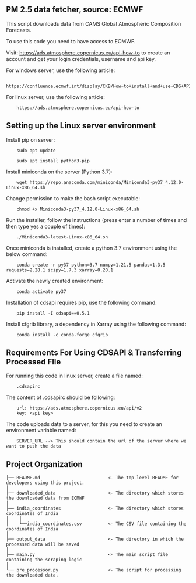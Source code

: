 PM 2.5 data fetcher, source: ECMWF
------------------------------------
This script downloads data from CAMS Global Atmospheric Composition Forecasts. 

To use this code you need to have access to ECMWF.

Visit: https://ads.atmosphere.copernicus.eu/api-how-to to create an account
and get your login credentials, username and api key.

For windows server, use the following article:

        https://confluence.ecmwf.int/display/CKB/How+to+install+and+use+CDS+API+on+Windows

For linux server, use the following article:

        https://ads.atmosphere.copernicus.eu/api-how-to

Setting up the Linux server environment
------------------------------------------------

Install pip on server:

        sudo apt update

        sudo apt install python3-pip

Install miniconda on the server (Python 3.7):

        wget https://repo.anaconda.com/miniconda/Miniconda3-py37_4.12.0-Linux-x86_64.sh

Change permission to make the bash script executable:

        chmod +x Miniconda3-py37_4.12.0-Linux-x86_64.sh

Run the installer, follow the instructions (press enter a number of times and then type yes a couple of times):

        ./Miniconda3-latest-Linux-x86_64.sh

Once miniconda is installed, create a python 3.7 environment using the below command:


        conda create -n py37 python=3.7 numpy=1.21.5 pandas=1.3.5 requests=2.28.1 scipy=1.7.3 xarray=0.20.1

Activate the newly created environment:

        conda activate py37

Installation of cdsapi requires pip, use the following command:

        pip install -I cdsapi==0.5.1

Install cfgrib library, a dependency in Xarray using the following command:

        conda install -c conda-forge cfgrib

Requirements For Using CDSAPI & Transferring Processed FIle
-----------------------------------------------------------

For running this code in linux server, create a file named:

        .cdsapirc

The content of .cdsapirc should be following:

        url: https://ads.atmosphere.copernicus.eu/api/v2
        key: <api key>

The code uploads data to a server, for this you need to create an environment variable named:

        SERVER_URL --> This should contain the url of the server where we want to push the data

Project Organization
------------------------

    ├── README.md                          <- The top-level README for developers using this project.
    │
    ├── downloaded_data                    <- The directory which stores the downloaded data from ECMWF
    │
    ├── india_coordinates                  <- The directory which stores coordinates of India
    │    │
    │    └──india_coordinates.csv          <- The CSV file containing the coordinates of India
    │
    ├── output_data                        <- The directory in which the processed data will be saved
    │
    ├── main.py                            <- The main script file containing the scraping logic
    │
    └── pre_processor.py                   <- The script for processing the downloaded data.
    